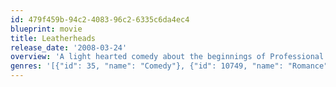 ```yaml
---
id: 479f459b-94c2-4083-96c2-6335c6da4ec4
blueprint: movie
title: Leatherheads
release_date: '2008-03-24'
overview: 'A light hearted comedy about the beginnings of Professional American Football. When a decorated war hero and college all star is tempted into playing professional football. Everyone see the chance to make some big money, but when a reporter digs up some dirt on the war hero... everyone could lose out.'
genres: '[{"id": 35, "name": "Comedy"}, {"id": 10749, "name": "Romance"}, {"id": 18, "name": "Drama"}]'
---
```

